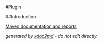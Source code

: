 
#Plugin

##Introduction


[Maven documentation and reports](http://dev.lutece.paris.fr/plugins/module-directory-address/)



 *generated by [xdoc2md](https://github.com/lutece-platform/tools-maven-xdoc2md-plugin) - do not edit directly.*